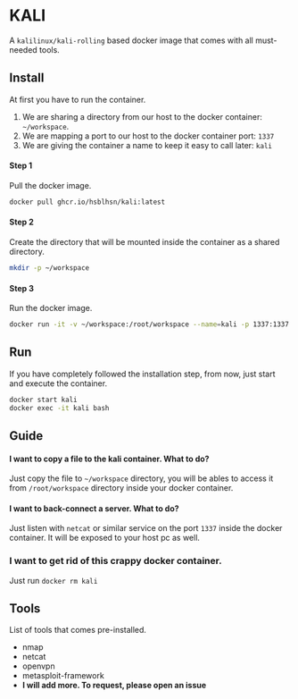 # KALI

A `kalilinux/kali-rolling` based docker image that comes with all must-needed tools.

## Install

At first you have to run the container.

1. We are sharing a directory from our host to the docker container: `~/workspace`.
2. We are mapping a port to our host to the docker container port: `1337`
3. We are giving the container a name to keep it easy to call later: `kali`

#### Step 1

Pull the docker image.

```sh
docker pull ghcr.io/hsblhsn/kali:latest
```

#### Step 2

Create the directory that will be mounted inside the container as a shared directory.

```sh
mkdir -p ~/workspace
```

#### Step 3

Run the docker image.

```sh
docker run -it -v ~/workspace:/root/workspace --name=kali -p 1337:1337 ghcr.io/hsblhsn/kali:latest
```

## Run

If you have completely followed the installation step, from now, just start and execute the container.

```sh
docker start kali
docker exec -it kali bash
```

## Guide

#### I want to copy a file to the kali container. What to do?

Just copy the file to `~/workspace` directory, you will be ables to access it from `/root/workspace` directory inside your docker container.

#### I want to back-connect a server. What to do?

Just listen with `netcat` or similar service on the port `1337` inside the docker container. It will be exposed to your host pc as well.

### I want to get rid of this crappy docker container.

Just run `docker rm kali`

## Tools

List of tools that comes pre-installed.

- nmap
- netcat
- openvpn
- metasploit-framework
- **I will add more. To request, please open an issue**
